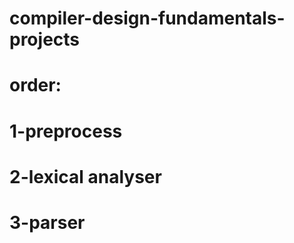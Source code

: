 # compiler-design-fundamentals-projects
# order:
#   1-preprocess
#   2-lexical analyser
#   3-parser

